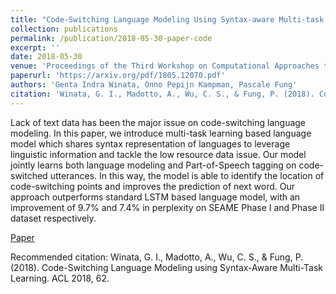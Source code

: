 ```yaml
---
title: "Code-Switching Language Modeling Using Syntax-aware Multi-task Learning"
collection: publications
permalink: /publication/2018-05-30-paper-code
excerpt: ''
date: 2018-05-30
venue: 'Proceedings of the Third Workshop on Computational Approaches to Linguistic Code-Switching in conjuction with ACL'
paperurl: 'https://arxiv.org/pdf/1805.12070.pdf'
authors: 'Genta Indra Winata, Onno Pepijn Kampman, Pascale Fung'
citation: 'Winata, G. I., Madotto, A., Wu, C. S., & Fung, P. (2018). Code-Switching Language Modeling using Syntax-Aware Multi-Task Learning. ACL 2018, 62.'
---
```

Lack of text data has been the major issue on code-switching language modeling. In this paper, we introduce multi-task learning based language model which shares syntax representation of languages to leverage linguistic information and tackle the low resource data issue. Our model jointly learns both language modeling and Part-of-Speech tagging on code-switched utterances. In this way, the model is able to identify the location of code-switching points and improves the prediction of next word. Our approach outperforms standard LSTM based language model, with an improvement of 9.7% and 7.4% in perplexity on SEAME Phase I and Phase II dataset respectively.

[Paper](https://arxiv.org/pdf/1805.12070.pdf)

Recommended citation: Winata, G. I., Madotto, A., Wu, C. S., & Fung, P. (2018). Code-Switching Language Modeling using Syntax-Aware Multi-Task Learning. ACL 2018, 62.